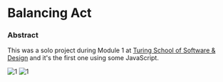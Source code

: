 # Balancing Act

### Abstract
This was a solo project during Module 1 at [Turing School of Software & Design](https://turing.io/) and it's the first one using some JavaScript.

![1](/balanging1.jpg)
![1](/balanging2.jpg)
